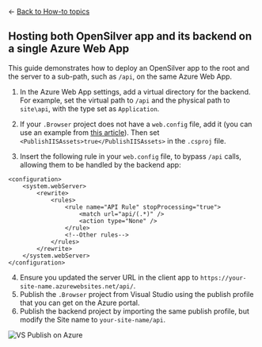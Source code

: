 ← [Back to How-to topics](/docs/9/93)

## Hosting both OpenSilver app and its backend on a single Azure Web App

This guide demonstrates how to deploy an OpenSilver app to the root and the server to a sub-path, such as `/api`, on the same Azure Web App.

1. In the Azure Web App settings, add a virtual directory for the backend. For example, set the virtual path to `/api` and the physical path to `site\api`, with the type set as `Application`.

2. If your `.Browser` project does not have a `web.config` file, add it (you can use an example from [this article](enable-trimming.md)). Then set `<PublishIISAssets>true</PublishIISAssets>` in the `.csproj` file.

3. Insert the following rule in your `web.config` file, to bypass `/api` calls, allowing them to be handled by the backend app:
```
<configuration>
    <system.webServer>
        <rewrite>
            <rules>
                <rule name="API Rule" stopProcessing="true">
                    <match url="api/(.*)" />
                    <action type="None" />
                </rule>
                <!--Other rules-->
            </rules>
        </rewrite>
    </system.webServer>
</configuration>
```

4. Ensure you updated the server URL in the client app to `https://your-site-name.azurewebsites.net/api/`.
5. Publish the `.Browser` project from Visual Studio using the publish profile that you can get on the Azure portal.
6. Publish the backend project by importing the same publish profile, but modify the Site name to `your-site-name/api`.

![VS Publish on Azure](https://raw.githubusercontent.com/UserwareDocumentation/userware-docs/main/images/52a4062b86624ebfa8f5c9d256dafd56.png)